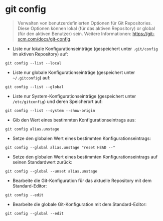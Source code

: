 # git config

> Verwalten von benutzerdefinierten Optionen für Git Repositories.
> Diese Optionen können lokal (für das aktiven Repository) or global (für den aktiven Benutzer) sein.
> Weitere Informationen: <https://git-scm.com/docs/git-config>.

- Liste nur lokale Konfigurationseinträge (gespeichert unter `.git/config` im aktiven Repository) auf:

`git config --list --local`

- Liste nur globale Konfigurationseinträge (gespeichert unter `~/.gitconfig`) auf:

`git config --list --global`

- Liste nur System-Konfigurationseinträge (gespeichert unter `/etc/gitconfig`) und deren Speicherort auf:

`git config --list --system --show-origin`

- Gib den Wert eines bestimmten Konfigurationseintrags aus:

`git config alias.unstage`

- Setze den globalen Wert eines bestimmten Konfigurationseintrags:

`git config --global alias.unstage "reset HEAD --"`

- Setze den globalen Wert eines bestimmten Konfigurationseintrags auf seinen Standardwert zurück:

`git config --global --unset alias.unstage`

- Bearbeite die Git-Konfiguration für das aktuelle Repository mit dem Standard-Editor:

`git config --edit`

- Bearbeite die globale Git-Konfiguration mit dem Standard-Editor:

`git config --global --edit`
